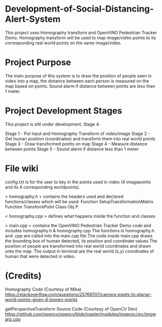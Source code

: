 # Development-of-Social-Distancing-Alert-System
This project uses Homography transform and OpenVINO Pedestrian Tracker Demo. Homography transform will be used to map image/video points to its corresponding real world points on the same image/video.

# Project Purpose
The main purpose of this system is to draw the position of people seen in video into a map, the distance between each person is measured on the map based on points. Sound alarm if distance between points are less than 1 meter. 

# Project Development Stages
This project is still under development, Stage 4.

Stage 1 - Put input and Homography Transform of video/image
Stage 2 - Get human position (coordinates) and transform them into real world points
Stage 3 - Draw transformed points on map
Stage 4 - Measure distance between points
Stage 5 - Sound alarm if distance less than 1 meter

# File wiki
config.txt is for the user to key in the points used in video (4 imagepoints and its 4 corresponding worldpoints).

< homography.h >
contains the headers used and declared functions/classes which will be used:
Function SetupTransformationMatrix
Function TransformPoint
Class Obj P

< homography.cpp >
defines what happens inside the function and classes 

< main.cpp >
contains the OpenVINO Pedestrian Tracker Demo code and includes homography.h & homography.cpp 
The functions in homography.h and .cpp are called into the main.cpp file
The code inside main.cpp draws the bounding box of human detected, its position and coordinate values
The position of people are transformed into real world coordinates and drawn onto the map. 
The output in terminal are the real world (x,y) coordinates of human that were detected in video.

# (Credits)
Homography Code (Courtesy of Mika)
https://stackoverflow.com/questions/25769707/camera-pixels-to-planar-world-points-given-4-known-points

getPerspectiveTransform Source Code (Courtesy of OpenCV Dev)
https://github.com/opencv/opencv/blob/master/modules/imgproc/src/imgwarp.cpp
